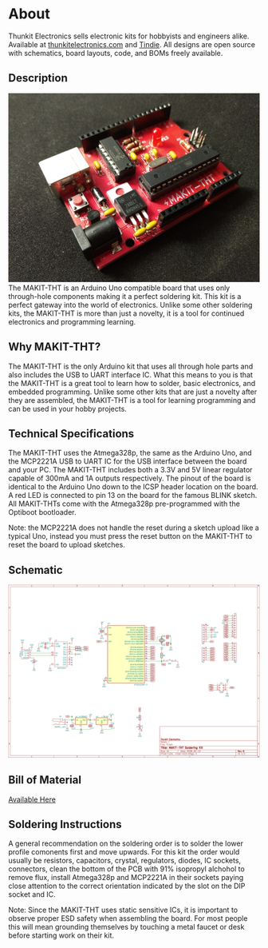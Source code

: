 # About #

Thunkit Electronics sells electronic kits for hobbyists and engineers alike. Available at [thunkitelectronics.com](https://thunkitelectronics.com/category.html?page=development) and [Tindie](https://www.tindie.com/stores/cmccaskey). All designs are open source with schematics, board layouts, code, and BOMs freely available.

## Description ###
![image goes here](IMAGES/MAKIT-THT_1.png) <br />
The MAKIT-THT is an Arduino Uno compatible board that uses only through-hole components making it a perfect soldering kit. This kit is a perfect gateway into the world of electronics. Unlike some other soldering kits, the MAKIT-THT is more than just a novelty, it is a tool for continued electronics and programming learning.

## Why MAKIT-THT? ##
The MAKIT-THT is the only Arduino kit that uses all through hole parts and also includes the USB to UART interface IC. What this means to you is that the MAKIT-THT is a great tool to learn how to solder, basic electronics, and embedded programming. Unlike some other kits that are just a novelty after they are assembled, the MAKIT-THT is a tool for learning programming and can be used in your hobby projects.

## Technical Specifications ##

The MAKIT-THT uses the Atmega328p, the same as the Arduino Uno, and the MCP2221A USB to UART IC for the USB interface between the board and your PC. The MAKIT-THT includes both a 3.3V and 5V linear regulator capable of 300mA and 1A outputs respectively. The pinout of the board is identical to the Arduino Uno down to the ICSP header location on the board. A red LED is connected to pin 13 on the board for the famous BLINK sketch. All MAKIT-THTs come with the Atmega328p pre-programmed with the Optiboot bootloader. 

Note: the MCP2221A does not handle the reset during a sketch upload like a typical Uno, instead you must press the reset button on the MAKIT-THT to reset the board to upload sketches.

## Schematic ##
![image goes here](IMAGES/MAKIT-THT_SCHEM.png)

## Bill of Material ##
[Available Here](IMAGES/MAKIT-THT_BOM.html)

## Soldering Instructions ##
A general recommendation on the soldering order is to solder the lower profile comonents first and move upwards. For this kit the order would usually be resistors, capacitors, crystal, regulators, diodes, IC sockets, connectors, clean the bottom of the PCB with 91% isopropyl alchohol to remove flux, install Atmega328p and MCP2221A in their sockets paying close attention to the correct orientation indicated by the slot on the DIP socket and IC.

Note: Since the MAKIT-THT uses static sensitive ICs, it is important to observe proper ESD safety when assembling the board. For most people this will mean grounding themselves by touching a metal faucet or desk before starting work on their kit.
